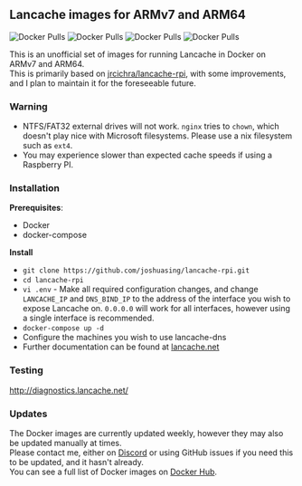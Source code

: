 ## Lancache images for ARMv7 and ARM64
![Docker Pulls](https://img.shields.io/docker/pulls/joshuasing/lancache-monolithic?label=Monolithic) ![Docker Pulls](https://img.shields.io/docker/pulls/joshuasing/lancache-dns?label=Lancache-dns) ![Docker Pulls](https://img.shields.io/docker/pulls/joshuasing/lancache-sniproxy?label=Sniproxy) ![Docker Pulls](https://img.shields.io/docker/pulls/joshuasing/lancache-generic?label=Generic)

This is an unofficial set of images for running Lancache in Docker on ARMv7 and ARM64.  
This is primarily based on [jrcichra/lancache-rpi](https://github.com/jrcichra/lancache-rpi), with some improvements, and I plan to maintain it for the foreseeable future.

### **Warning**
 - NTFS/FAT32 external drives will not work. `nginx` tries to `chown`, which doesn't play nice with Microsoft filesystems. Please use a nix filesystem such as `ext4`.
 - You may experience slower than expected cache speeds if using a Raspberry PI.

### Installation
**Prerequisites**:
 - Docker
 - docker-compose

**Install**
 - `git clone https://github.com/joshuasing/lancache-rpi.git`
 - `cd lancache-rpi`
 - `vi .env` - Make all required configuration changes, and change `LANCACHE_IP` and `DNS_BIND_IP` to the address of the interface you wish to expose Lancache on. `0.0.0.0` will work for all interfaces, however using a single interface is recommended.
 - `docker-compose up -d`
 - Configure the machines you wish to use lancache-dns
 - Further documentation can be found at [lancache.net](https://lancache.net/)

### Testing
http://diagnostics.lancache.net/

### Updates
The Docker images are currently updated weekly, however they may also be updated manually at times.    
Please contact me, either on [Discord](https://discord.hypera.dev/) or using GitHub issues if you need this to be updated, and it hasn't already.  
You can see a full list of Docker images on [Docker Hub](https://hub.docker.com/u/joshuasing).
